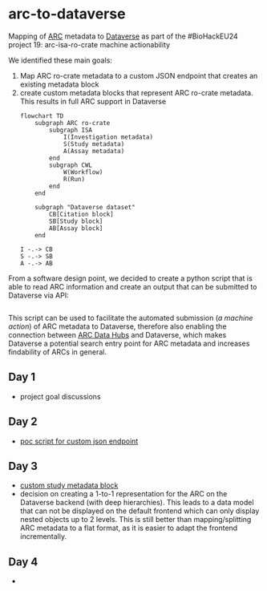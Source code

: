 # arc-to-dataverse

Mapping of [ARC](https://arc-rdm.org/) metadata to [Dataverse](https://dataverse.org/) as part of the #BioHackEU24 project 19: arc-isa-ro-crate machine actionability

We identified these main goals:

1. Map ARC ro-crate metadata to a custom JSON endpoint that creates an existing metadata block
2. create custom metadata blocks that represent ARC ro-crate metadata. This results in full ARC support in Dataverse
    ```mermaid
    flowchart TD
        subgraph ARC ro-crate
            subgraph ISA
                I(Investigation metadata)
                S(Study metadata)
                A(Assay metadata)
            end
            subgraph CWL
                W(Workflow)
                R(Run)
            end
        end

        subgraph "Dataverse dataset"
            CB[Citation block]
            SB[Study block]
            AB[Assay block]
        end

    I -.-> CB
    S -.-> SB
    A -.-> AB
    ```

From a software design point, we decided to create a python script that is able to read ARC information and create an output that can be submitted to Dataverse via API:

```mermaid

```

This script can be used to facilitate the automated submission (_a machine action_) of ARC metadata to Dataverse, therefore also enabling the connection between [ARC Data Hubs](https://arc-rdm.org/details/arc-data-hub/) and Dataverse, which makes Dataverse a potential search entry point for ARC metadata and increases findability of ARCs in general.

## Day 1

- project goal discussions 

## Day 2

- [poc script for custom json endpoint](./arc-to-dataverse/poc-for-custom-json-endpoint.py)

## Day 3

- [custom study metadata block]()
- decision on creating a 1-to-1 representation for the ARC on the Dataverse backend (with deep hierarchies).
  This leads to a data model that can not be displayed on the default frontend which can only display nested objects up to 2 levels. 
  This is still better than mapping/splitting ARC metadata to a flat format, as it is easier to adapt the frontend incrementally.

## Day 4

- 